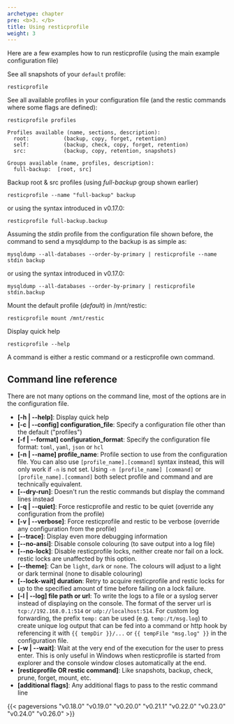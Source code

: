 ```yaml
---
archetype: chapter
pre: <b>3. </b>
title: Using resticprofile
weight: 3
---
```



Here are a few examples how to run resticprofile (using the main example configuration file)

See all snapshots of your `default` profile:

```shell
resticprofile
```

See all available profiles in your configuration file (and the restic commands where some flags are defined):

```shell
resticprofile profiles

Profiles available (name, sections, description):
  root:           (backup, copy, forget, retention)
  self:           (backup, check, copy, forget, retention)
  src:            (backup, copy, retention, snapshots)

Groups available (name, profiles, description):
  full-backup:  [root, src]

```

Backup root & src profiles (using _full-backup_ group shown earlier)

```shell
resticprofile --name "full-backup" backup
```
or using the syntax introduced in v0.17.0:

```shell
resticprofile full-backup.backup
```

Assuming the _stdin_ profile from the configuration file shown before, the command to send a mysqldump to the backup is as simple as:

```shell
mysqldump --all-databases --order-by-primary | resticprofile --name stdin backup
```
or using the syntax introduced in v0.17.0:

```shell
mysqldump --all-databases --order-by-primary | resticprofile stdin.backup
```

Mount the default profile (_default_) in /mnt/restic:

```shell
resticprofile mount /mnt/restic
```

Display quick help

```shell
resticprofile --help
```

A command is either a restic command or a resticprofile own command.


## Command line reference

There are not many options on the command line, most of the options are in the configuration file.

* **[-h | --help]**: Display quick help
* **[-c | --config] configuration_file**: Specify a configuration file other than the default ("profiles")
* **[-f | --format] configuration_format**: Specify the configuration file format: `toml`, `yaml`, `json` or `hcl`
* **[-n | --name] profile_name**: Profile section to use from the configuration file.
  You can also use `[profile_name].[command]` syntax instead, this will only work if `-n` is not set.
  Using `-n [profile_name] [command]` or `[profile_name].[command]` both select profile and command and are technically equivalent.
* **[--dry-run]**: Doesn't run the restic commands but display the command lines instead
* **[-q | --quiet]**: Force resticprofile and restic to be quiet (override any configuration from the profile)
* **[-v | --verbose]**: Force resticprofile and restic to be verbose (override any configuration from the profile)
* **[--trace]**: Display even more debugging information
* **[--no-ansi]**: Disable console colouring (to save output into a log file)
* **[--no-lock]**: Disable resticprofile locks, neither create nor fail on a lock. restic locks are unaffected by this option.
* **[--theme]**: Can be `light`, `dark` or `none`. The colours will adjust to a 
light or dark terminal (none to disable colouring)
* **[--lock-wait] duration**: Retry to acquire resticprofile and restic locks for up to the specified amount of time before failing on a lock failure. 
* **[-l | --log] file path or url**: To write the logs to a file or a syslog server instead of displaying on the console. 
The format of the server url is `tcp://192.168.0.1:514` or `udp://localhost:514`.
For custom log forwarding, the prefix `temp:` can be used (e.g. `temp:/t/msg.log`) to create unique log output that can be fed 
into a command or http hook by referencing it with `{{ tempDir }}/...` or `{{ tempFile "msg.log" }}` in the configuration file.
* **[-w | --wait]**: Wait at the very end of the execution for the user to press enter. 
This is only useful in Windows when resticprofile is started from explorer and the console window closes automatically at the end.
* **[resticprofile OR restic command]**: Like snapshots, backup, check, prune, forget, mount, etc.
* **[additional flags]**: Any additional flags to pass to the restic command line


{{< pageversions "v0.18.0" "v0.19.0" "v0.20.0" "v0.21.1" "v0.22.0" "v0.23.0" "v0.24.0" "v0.26.0" >}}
